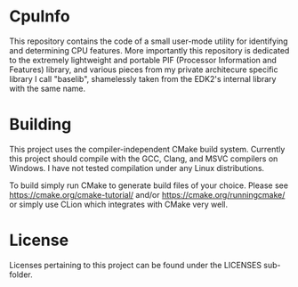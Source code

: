 # CpuInfo 

This repository contains the code of a small user-mode utility for identifying and determining CPU features.
More importantly this repository is dedicated to the extremely lightweight and portable PIF (Processor Information and Features) library, and various pieces from my private architecure specific library I call "baselib", shamelessly taken from the EDK2's internal library with the same name.

# Building

This project uses the compiler-independent CMake build system. Currently this project should compile with the GCC, Clang, and MSVC compilers on Windows. I have not tested compilation under any Linux distributions.

To build simply run CMake to generate build files of your choice. Please see https://cmake.org/cmake-tutorial/ and/or https://cmake.org/runningcmake/ or simply use CLion which integrates with CMake very well.

# License

Licenses pertaining to this project can be found under the LICENSES sub-folder.
